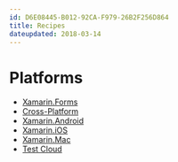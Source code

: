 ```yaml
---
id: D6E08445-B012-92CA-F979-26B2F256D864
title: Recipes
dateupdated: 2018-03-14
---
```


Platforms
==========

-  [Xamarin.Forms](xamarin-forms)
-  [Cross-Platform](cross-platform)
-  [Xamarin.Android](android) 
-  [Xamarin.iOS](ios)
-  [Xamarin.Mac](mac)
-  [Test Cloud](testcloud)


